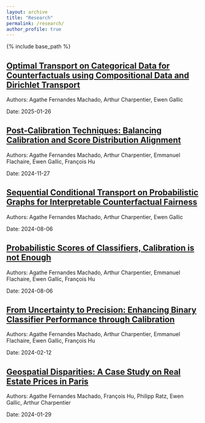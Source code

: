 ```yaml
---
layout: archive
title: "Research"
permalink: /research/
author_profile: true
---
```


{% include base_path %}

<!-- Manually list your research articles -->
<div class="archive__item">
  <h2 class="archive__item-title" itemprop="headline">
    <a href="https://arxiv.org/abs/2501.15549" target="_blank">Optimal Transport on Categorical Data for Counterfactuals using Compositional Data and Dirichlet Transport</a>
  </h2>

  <p class="archive__item-authors">
    Authors: Agathe Fernandes Machado, Arthur Charpentier, Ewen Gallic
  </p>

  <p class="archive__item-date">
    Date: 2025-01-26
  </p>
</div>

<div class="archive__item">
  <h2 class="archive__item-title" itemprop="headline">
    <a href="https://openreview.net/pdf?id=TIy0QuWPuE" target="_blank">Post-Calibration Techniques: Balancing Calibration and Score Distribution Alignment</a>
  </h2>

  <p class="archive__item-authors">
    Authors: Agathe Fernandes Machado, Arthur Charpentier, Emmanuel Flachaire, Ewen Gallic, François Hu
  </p>

  <p class="archive__item-date">
    Date: 2024-11-27
  </p>
</div>

<div class="archive__item">
  <h2 class="archive__item-title" itemprop="headline">
    <a href="https://arxiv.org/abs/2408.03425" target="_blank">Sequential Conditional Transport on Probabilistic Graphs for Interpretable Counterfactual Fairness</a>
  </h2>

  <p class="archive__item-authors">
    Authors: Agathe Fernandes Machado, Arthur Charpentier, Ewen Gallic
  </p>

  <p class="archive__item-date">
    Date: 2024-08-06
  </p>
</div>

<div class="archive__item">
  <h2 class="archive__item-title" itemprop="headline">
    <a href="https://arxiv.org/abs/2408.03421" target="_blank">Probabilistic Scores of Classifiers, Calibration is not Enough</a>
  </h2>

  <p class="archive__item-authors">
    Authors: Agathe Fernandes Machado, Arthur Charpentier, Emmanuel Flachaire, Ewen Gallic, François Hu
  </p>

  <p class="archive__item-date">
    Date: 2024-08-06
  </p>
</div>

<div class="archive__item">
  <h2 class="archive__item-title" itemprop="headline">
    <a href="https://arxiv.org/abs/2402.07790" target="_blank">From Uncertainty to Precision: Enhancing Binary Classifier Performance through Calibration</a>
  </h2>

  <p class="archive__item-authors">
    Authors: Agathe Fernandes Machado, Arthur Charpentier, Emmanuel Flachaire, Ewen Gallic, François Hu
  </p>

  <p class="archive__item-date">
    Date: 2024-02-12
  </p>
</div>

<div class="archive__item">
  <h2 class="archive__item-title" itemprop="headline">
    <a href="https://arxiv.org/abs/2401.16197" target="_blank">Geospatial Disparities: A Case Study on Real Estate Prices in Paris</a>
  </h2>

  <p class="archive__item-authors">
    Authors: Agathe Fernandes Machado, François Hu, Philipp Ratz, Ewen Gallic, Arthur Charpentier
  </p>

  <p class="archive__item-date">
    Date: 2024-01-29
  </p>
</div>

